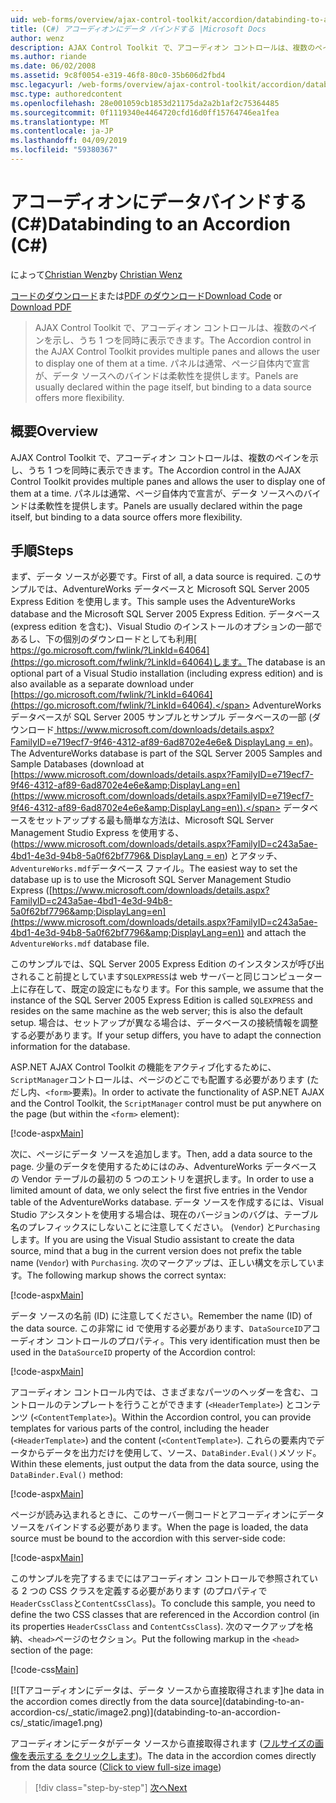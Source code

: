 ```yaml
---
uid: web-forms/overview/ajax-control-toolkit/accordion/databinding-to-an-accordion-cs
title: (C#) アコーディオンにデータ バインドする |Microsoft Docs
author: wenz
description: AJAX Control Toolkit で、アコーディオン コントロールは、複数のペインを示し、うち 1 つを同時に表示できます。 パネルには、w を宣言は、通常は.
ms.author: riande
ms.date: 06/02/2008
ms.assetid: 9c8f0054-e319-46f8-80c0-35b606d2fbd4
msc.legacyurl: /web-forms/overview/ajax-control-toolkit/accordion/databinding-to-an-accordion-cs
msc.type: authoredcontent
ms.openlocfilehash: 28e001059cb1853d21175da2a2b1af2c75364485
ms.sourcegitcommit: 0f1119340e4464720cfd16d0ff15764746ea1fea
ms.translationtype: MT
ms.contentlocale: ja-JP
ms.lasthandoff: 04/09/2019
ms.locfileid: "59380367"
---
```

# <a name="databinding-to-an-accordion-c"></a><span data-ttu-id="75423-104">アコーディオンにデータバインドする (C#)</span><span class="sxs-lookup"><span data-stu-id="75423-104">Databinding to an Accordion (C#)</span></span>

<span data-ttu-id="75423-105">によって[Christian Wenz](https://github.com/wenz)</span><span class="sxs-lookup"><span data-stu-id="75423-105">by [Christian Wenz](https://github.com/wenz)</span></span>

<span data-ttu-id="75423-106">[コードのダウンロード](http://download.microsoft.com/download/5/6/d/56d50cef-2011-4c8f-9891-7edc6dc57df9/Accordion1.cs.zip)または[PDF のダウンロード](http://download.microsoft.com/download/6/7/1/6718d452-ff89-4d3f-a90e-c74ec2d636a3/accordion1CS.pdf)</span><span class="sxs-lookup"><span data-stu-id="75423-106">[Download Code](http://download.microsoft.com/download/5/6/d/56d50cef-2011-4c8f-9891-7edc6dc57df9/Accordion1.cs.zip) or [Download PDF](http://download.microsoft.com/download/6/7/1/6718d452-ff89-4d3f-a90e-c74ec2d636a3/accordion1CS.pdf)</span></span>

> <span data-ttu-id="75423-107">AJAX Control Toolkit で、アコーディオン コントロールは、複数のペインを示し、うち 1 つを同時に表示できます。</span><span class="sxs-lookup"><span data-stu-id="75423-107">The Accordion control in the AJAX Control Toolkit provides multiple panes and allows the user to display one of them at a time.</span></span> <span data-ttu-id="75423-108">パネルは通常、ページ自体内で宣言が、データ ソースへのバインドは柔軟性を提供します。</span><span class="sxs-lookup"><span data-stu-id="75423-108">Panels are usually declared within the page itself, but binding to a data source offers more flexibility.</span></span>


## <a name="overview"></a><span data-ttu-id="75423-109">概要</span><span class="sxs-lookup"><span data-stu-id="75423-109">Overview</span></span>

<span data-ttu-id="75423-110">AJAX Control Toolkit で、アコーディオン コントロールは、複数のペインを示し、うち 1 つを同時に表示できます。</span><span class="sxs-lookup"><span data-stu-id="75423-110">The Accordion control in the AJAX Control Toolkit provides multiple panes and allows the user to display one of them at a time.</span></span> <span data-ttu-id="75423-111">パネルは通常、ページ自体内で宣言が、データ ソースへのバインドは柔軟性を提供します。</span><span class="sxs-lookup"><span data-stu-id="75423-111">Panels are usually declared within the page itself, but binding to a data source offers more flexibility.</span></span>

## <a name="steps"></a><span data-ttu-id="75423-112">手順</span><span class="sxs-lookup"><span data-stu-id="75423-112">Steps</span></span>

<span data-ttu-id="75423-113">まず、データ ソースが必要です。</span><span class="sxs-lookup"><span data-stu-id="75423-113">First of all, a data source is required.</span></span> <span data-ttu-id="75423-114">このサンプルでは、AdventureWorks データベースと Microsoft SQL Server 2005 Express Edition を使用します。</span><span class="sxs-lookup"><span data-stu-id="75423-114">This sample uses the AdventureWorks database and the Microsoft SQL Server 2005 Express Edition.</span></span> <span data-ttu-id="75423-115">データベース (express edition を含む)、Visual Studio のインストールのオプションの一部であるし、下の個別のダウンロードとしても利用[ https://go.microsoft.com/fwlink/?LinkId=64064](https://go.microsoft.com/fwlink/?LinkId=64064)します。</span><span class="sxs-lookup"><span data-stu-id="75423-115">The database is an optional part of a Visual Studio installation (including express edition) and is also available as a separate download under [https://go.microsoft.com/fwlink/?LinkId=64064](https://go.microsoft.com/fwlink/?LinkId=64064).</span></span> <span data-ttu-id="75423-116">AdventureWorks データベースが SQL Server 2005 サンプルとサンプル データベースの一部 (ダウンロード[ https://www.microsoft.com/downloads/details.aspx?FamilyID=e719ecf7-9f46-4312-af89-6ad8702e4e6e&amp; DisplayLang = en](https://www.microsoft.com/downloads/details.aspx?FamilyID=e719ecf7-9f46-4312-af89-6ad8702e4e6e&amp;DisplayLang=en))。</span><span class="sxs-lookup"><span data-stu-id="75423-116">The AdventureWorks database is part of the SQL Server 2005 Samples and Sample Databases (download at [https://www.microsoft.com/downloads/details.aspx?FamilyID=e719ecf7-9f46-4312-af89-6ad8702e4e6e&amp;DisplayLang=en](https://www.microsoft.com/downloads/details.aspx?FamilyID=e719ecf7-9f46-4312-af89-6ad8702e4e6e&amp;DisplayLang=en)).</span></span> <span data-ttu-id="75423-117">データベースをセットアップする最も簡単な方法は、Microsoft SQL Server Management Studio Express を使用する、([https://www.microsoft.com/downloads/details.aspx?FamilyID=c243a5ae-4bd1-4e3d-94b8-5a0f62bf7796&amp; DisplayLang = en](https://www.microsoft.com/downloads/details.aspx?FamilyID=c243a5ae-4bd1-4e3d-94b8-5a0f62bf7796&amp;DisplayLang=en)) とアタッチ、`AdventureWorks.mdf`データベース ファイル。</span><span class="sxs-lookup"><span data-stu-id="75423-117">The easiest way to set the database up is to use the Microsoft SQL Server Management Studio Express ([https://www.microsoft.com/downloads/details.aspx?FamilyID=c243a5ae-4bd1-4e3d-94b8-5a0f62bf7796&amp;DisplayLang=en](https://www.microsoft.com/downloads/details.aspx?FamilyID=c243a5ae-4bd1-4e3d-94b8-5a0f62bf7796&amp;DisplayLang=en)) and attach the `AdventureWorks.mdf` database file.</span></span>

<span data-ttu-id="75423-118">このサンプルでは、SQL Server 2005 Express Edition のインスタンスが呼び出されること前提としています`SQLEXPRESS`は web サーバーと同じコンピューター上に存在して、既定の設定にもなります。</span><span class="sxs-lookup"><span data-stu-id="75423-118">For this sample, we assume that the instance of the SQL Server 2005 Express Edition is called `SQLEXPRESS` and resides on the same machine as the web server; this is also the default setup.</span></span> <span data-ttu-id="75423-119">場合は、セットアップが異なる場合は、データベースの接続情報を調整する必要があります。</span><span class="sxs-lookup"><span data-stu-id="75423-119">If your setup differs, you have to adapt the connection information for the database.</span></span>

<span data-ttu-id="75423-120">ASP.NET AJAX Control Toolkit の機能をアクティブ化するために、`ScriptManager`コントロールは、ページのどこでも配置する必要があります (ただし内、`<form>`要素)。</span><span class="sxs-lookup"><span data-stu-id="75423-120">In order to activate the functionality of ASP.NET AJAX and the Control Toolkit, the `ScriptManager` control must be put anywhere on the page (but within the `<form>` element):</span></span>

[!code-aspx[Main](databinding-to-an-accordion-cs/samples/sample1.aspx)]

<span data-ttu-id="75423-121">次に、ページにデータ ソースを追加します。</span><span class="sxs-lookup"><span data-stu-id="75423-121">Then, add a data source to the page.</span></span> <span data-ttu-id="75423-122">少量のデータを使用するためにはのみ、AdventureWorks データベースの Vendor テーブルの最初の 5 つのエントリを選択します。</span><span class="sxs-lookup"><span data-stu-id="75423-122">In order to use a limited amount of data, we only select the first five entries in the Vendor table of the AdventureWorks database.</span></span> <span data-ttu-id="75423-123">データ ソースを作成するには、Visual Studio アシスタントを使用する場合は、現在のバージョンのバグは、テーブル名のプレフィックスにしないことに注意してください。 (`Vendor`) と`Purchasing`します。</span><span class="sxs-lookup"><span data-stu-id="75423-123">If you are using the Visual Studio assistant to create the data source, mind that a bug in the current version does not prefix the table name (`Vendor`) with `Purchasing`.</span></span> <span data-ttu-id="75423-124">次のマークアップは、正しい構文を示しています。</span><span class="sxs-lookup"><span data-stu-id="75423-124">The following markup shows the correct syntax:</span></span>

[!code-aspx[Main](databinding-to-an-accordion-cs/samples/sample2.aspx)]

<span data-ttu-id="75423-125">データ ソースの名前 (ID) に注意してください。</span><span class="sxs-lookup"><span data-stu-id="75423-125">Remember the name (ID) of the data source.</span></span> <span data-ttu-id="75423-126">この非常に id で使用する必要があります、`DataSourceID`アコーディオン コントロールのプロパティ。</span><span class="sxs-lookup"><span data-stu-id="75423-126">This very identification must then be used in the `DataSourceID` property of the Accordion control:</span></span>

[!code-aspx[Main](databinding-to-an-accordion-cs/samples/sample3.aspx)]

<span data-ttu-id="75423-127">アコーディオン コントロール内では、さまざまなパーツのヘッダーを含む、コントロールのテンプレートを行うことができます (`<HeaderTemplate>`) とコンテンツ (`<ContentTemplate>`)。</span><span class="sxs-lookup"><span data-stu-id="75423-127">Within the Accordion control, you can provide templates for various parts of the control, including the header (`<HeaderTemplate>`) and the content (`<ContentTemplate>`).</span></span> <span data-ttu-id="75423-128">これらの要素内でデータからデータを出力だけを使用して、ソース、`DataBinder.Eval()`メソッド。</span><span class="sxs-lookup"><span data-stu-id="75423-128">Within these elements, just output the data from the data source, using the `DataBinder.Eval()` method:</span></span>

[!code-aspx[Main](databinding-to-an-accordion-cs/samples/sample4.aspx)]

<span data-ttu-id="75423-129">ページが読み込まれるときに、このサーバー側コードとアコーディオンにデータ ソースをバインドする必要があります。</span><span class="sxs-lookup"><span data-stu-id="75423-129">When the page is loaded, the data source must be bound to the accordion with this server-side code:</span></span>

[!code-aspx[Main](databinding-to-an-accordion-cs/samples/sample5.aspx)]

<span data-ttu-id="75423-130">このサンプルを完了するまでにはアコーディオン コントロールで参照されている 2 つの CSS クラスを定義する必要があります (のプロパティで`HeaderCssClass`と`ContentCssClass`)。</span><span class="sxs-lookup"><span data-stu-id="75423-130">To conclude this sample, you need to define the two CSS classes that are referenced in the Accordion control (in its properties `HeaderCssClass` and `ContentCssClass`).</span></span> <span data-ttu-id="75423-131">次のマークアップを格納、`<head>`ページのセクション。</span><span class="sxs-lookup"><span data-stu-id="75423-131">Put the following markup in the `<head>` section of the page:</span></span>

[!code-css[Main](databinding-to-an-accordion-cs/samples/sample6.css)]


[![T<span data-ttu-id="75423-132">アコーディオンにデータは、データ ソースから直接取得されます]</span><span class="sxs-lookup"><span data-stu-id="75423-132">he data in the accordion comes directly from the data source]</span></span>(databinding-to-an-accordion-cs/_static/image2.png)](databinding-to-an-accordion-cs/_static/image1.png)

<span data-ttu-id="75423-133">アコーディオンにデータがデータ ソースから直接取得されます ([フルサイズの画像を表示する をクリックします](databinding-to-an-accordion-cs/_static/image3.png))。</span><span class="sxs-lookup"><span data-stu-id="75423-133">The data in the accordion comes directly from the data source ([Click to view full-size image](databinding-to-an-accordion-cs/_static/image3.png))</span></span>

> [!div class="step-by-step"]
> [<span data-ttu-id="75423-134">次へ</span><span class="sxs-lookup"><span data-stu-id="75423-134">Next</span></span>](dynamically-adding-an-accordion-pane-cs.md)
